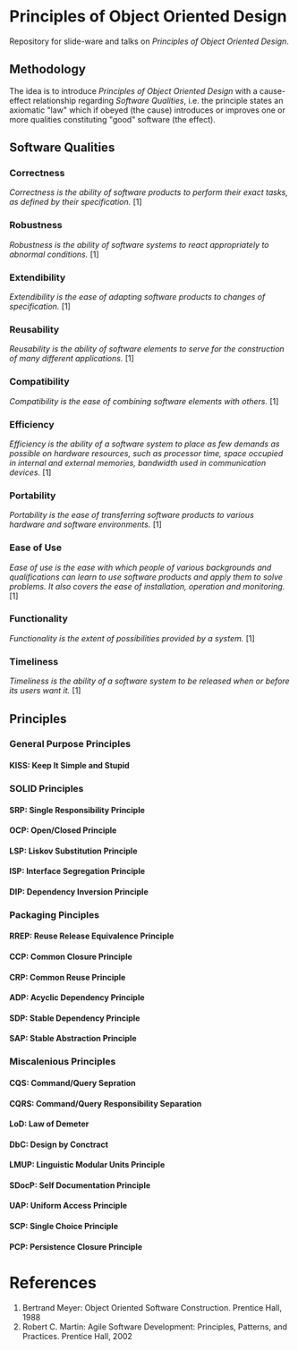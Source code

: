 # Principles of Object Oriented Design
Repository for slide-ware and talks on _Principles of Object Oriented Design_.

## Methodology

The idea is to introduce _Principles of Object Oriented Design_ with a cause-effect relationship regarding _Software Qualities_, i.e. the principle states an axiomatic "law" which if obeyed (the cause) introduces or improves one or more qualities constituting "good" software (the effect).

## Software Qualities

### Correctness
_Correctness is the ability of software products to perform their exact tasks, as defined by their specification._ [1]

### Robustness
_Robustness is the ability of software systems to react appropriately to abnormal conditions._ [1]

### Extendibility
_Extendibility is the ease of adapting software products to changes of specification._ [1]

### Reusability
_Reusability is the ability of software elements to serve for the construction of many different applications._ [1]

### Compatibility
_Compatibility is the ease of combining software elements with others._ [1]

### Efficiency
_Efficiency is the ability of a software system to place as few demands as possible on hardware resources, such as processor time, space occupied in internal and external memories, bandwidth used in communication devices._ [1]

### Portability
_Portability is the ease of transferring software products to various hardware and software environments._ [1]

### Ease of Use
_Ease of use is the ease with which people of various backgrounds and qualifications can learn to use software products and apply them to solve problems. It also covers the ease of installation, operation and monitoring._ [1]

### Functionality
_Functionality is the extent of possibilities provided by a system._ [1]

### Timeliness
_Timeliness is the ability of a software system to be released when or before its users want it._ [1]

## Principles

### General Purpose Principles
#### KISS: Keep It Simple and Stupid


### SOLID Principles
#### SRP: Single Responsibility Principle
#### OCP: Open/Closed Principle
#### LSP: Liskov Substitution Principle
#### ISP: Interface Segregation Principle
#### DIP: Dependency Inversion Principle


### Packaging Pinciples
#### RREP: Reuse Release Equivalence Principle
#### CCP: Common Closure Principle
#### CRP: Common Reuse Principle
#### ADP: Acyclic Dependency Principle
#### SDP: Stable Dependency Principle
#### SAP: Stable Abstraction Principle


### Miscalenious Principles
#### CQS: Command/Query Sepration 
#### CQRS: Command/Query Responsibility Separation
#### LoD: Law of Demeter
#### DbC: Design by Conctract
#### LMUP: Linguistic Modular Units Principle
#### SDocP: Self Documentation Principle
#### UAP: Uniform Access Principle
#### SCP: Single Choice Principle
#### PCP: Persistence Closure Principle

# References

1. Bertrand Meyer: Object Oriented Software Construction. Prentice Hall, 1988
2. Robert C. Martin: Agile Software Development: Principles, Patterns, and Practices. Prentice Hall, 2002